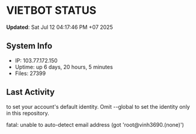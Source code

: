 # VIETBOT STATUS
**Updated**: Sat Jul 12 04:17:46 PM +07 2025

## System Info
- IP: 103.77.172.150
- Uptime: up 6 days, 20 hours, 5 minutes
- Files: 27399

## Last Activity

to set your account's default identity.
Omit --global to set the identity only in this repository.

fatal: unable to auto-detect email address (got 'root@vinh3690.(none)')
